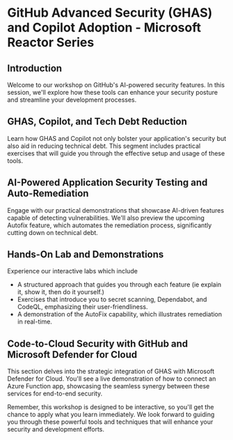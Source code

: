 # GitHub Advanced Security (GHAS) and Copilot Adoption - Microsoft Reactor Series

## Introduction
Welcome to our workshop on GitHub's AI-powered security features. In this session, we'll explore how these tools can enhance your security posture and streamline your development processes.

## GHAS, Copilot, and Tech Debt Reduction
Learn how GHAS and Copilot not only bolster your application's security but also aid in reducing technical debt. This segment includes practical exercises that will guide you through the effective setup and usage of these tools.

## AI-Powered Application Security Testing and Auto-Remediation
Engage with our practical demonstrations that showcase AI-driven features capable of detecting vulnerabilities. We'll also preview the upcoming Autofix feature, which automates the remediation process, significantly cutting down on technical debt.

## Hands-On Lab and Demonstrations
Experience our interactive labs which include
- A structured approach that guides you through each feature  (ie explain it, show it, then do it yourself.)
- Exercises that introduce you to secret scanning, Dependabot, and CodeQL, emphasizing their user-friendliness.
- A demonstration of the AutoFix capability, which illustrates remediation in real-time.

## Code-to-Cloud Security with GitHub and Microsoft Defender for Cloud
This section delves into the strategic integration of GHAS with Microsoft Defender for Cloud. You'll see a live demonstration of how to connect an Azure Function app, showcasing the seamless synergy between these services for end-to-end security.

Remember, this workshop is designed to be interactive, so you'll get the chance to apply what you learn immediately. We look forward to guiding you through these powerful tools and techniques that will enhance your security and development efforts.


